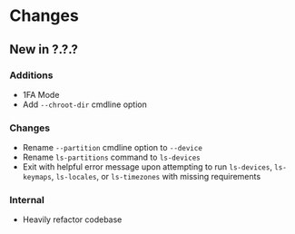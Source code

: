 Changes
=======

New in ?.?.?
------------

### Additions

- 1FA Mode
- Add `--chroot-dir` cmdline option

### Changes

- Rename `--partition` cmdline option to `--device`
- Rename `ls-partitions` command to `ls-devices`
- Exit with helpful error message upon attempting to run `ls-devices`,
  `ls-keymaps`, `ls-locales`, or `ls-timezones` with missing requirements

### Internal

- Heavily refactor codebase
